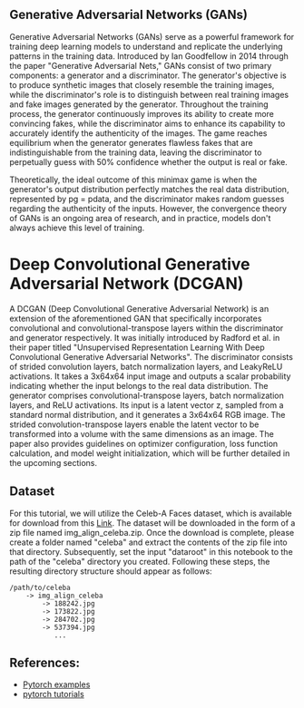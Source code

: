 ## Generative Adversarial Networks (GANs)

Generative Adversarial Networks (GANs) serve as a powerful framework for training deep learning models to understand and replicate the underlying patterns in the training data. Introduced by Ian Goodfellow in 2014 through the paper "Generative Adversarial Nets," GANs consist of two primary components: a generator and a discriminator. The generator's objective is to produce synthetic images that closely resemble the training images, while the discriminator's role is to distinguish between real training images and fake images generated by the generator. Throughout the training process, the generator continuously improves its ability to create more convincing fakes, while the discriminator aims to enhance its capability to accurately identify the authenticity of the images. The game reaches equilibrium when the generator generates flawless fakes that are indistinguishable from the training data, leaving the discriminator to perpetually guess with 50% confidence whether the output is real or fake.

Theoretically, the ideal outcome of this minimax game is when the generator's output distribution perfectly matches the real data distribution, represented by pg = pdata, and the discriminator makes random guesses regarding the authenticity of the inputs. However, the convergence theory of GANs is an ongoing area of research, and in practice, models don't always achieve this level of training.


# Deep Convolutional Generative Adversarial Network (DCGAN)
A DCGAN (Deep Convolutional Generative Adversarial Network) is an extension of the aforementioned GAN that specifically incorporates convolutional and convolutional-transpose layers within the discriminator and generator respectively. It was initially introduced by Radford et al. in their paper titled "Unsupervised Representation Learning With Deep Convolutional Generative Adversarial Networks". The discriminator consists of strided convolution layers, batch normalization layers, and LeakyReLU activations. It takes a 3x64x64 input image and outputs a scalar probability indicating whether the input belongs to the real data distribution. The generator comprises convolutional-transpose layers, batch normalization layers, and ReLU activations. Its input is a latent vector z, sampled from a standard normal distribution, and it generates a 3x64x64 RGB image. The strided convolution-transpose layers enable the latent vector to be transformed into a volume with the same dimensions as an image. The paper also provides guidelines on optimizer configuration, loss function calculation, and model weight initialization, which will be further detailed in the upcoming sections.

## Dataset
For this tutorial, we will utilize the Celeb-A Faces dataset, which is available for download from this [Link](http://mmlab.ie.cuhk.edu.hk/projects/CelebA.html). The dataset will be downloaded in the form of a zip file named img_align_celeba.zip. Once the download is complete, please create a folder named "celeba" and extract the contents of the zip file into that directory. Subsequently, set the input "dataroot" in this notebook to the path of the "celeba" directory you created. Following these steps, the resulting directory structure should appear as follows:
```
/path/to/celeba
    -> img_align_celeba
        -> 188242.jpg
        -> 173822.jpg
        -> 284702.jpg
        -> 537394.jpg
           ...
```


## References:
- [Pytorch examples](https://github.com/pytorch/examples)
- [pytorch tutorials](https://pytorch.org/tutorials/beginner/dcgan_faces_tutorial.html#what-is-a-dcgan)
